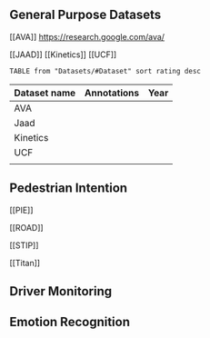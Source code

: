 
## General Purpose Datasets
[[AVA]] https://research.google.com/ava/

[[JAAD]]
[[Kinetics]]
[[UCF]]

``` dataview 
TABLE from "Datasets/#Dataset" sort rating desc 
```



| Dataset name | Annotations | Year |
| ------------ | ----------- | ---- |
| AVA          |             |      |
| Jaad         |             |      |
| Kinetics     |             |      |
| UCF          |             |      |
|              |             |      |





## Pedestrian Intention
[[PIE]]

[[ROAD]]

[[STIP]]

[[Titan]]

## Driver Monitoring

## Emotion Recognition
